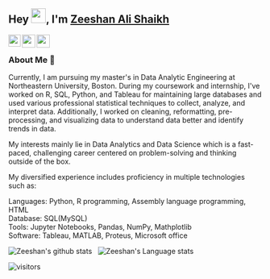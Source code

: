 ## Hey <img src="https://github.com/TheDudeThatCode/TheDudeThatCode/blob/master/Assets/Hi.gif" width="29px">, I'm [Zeeshan Ali Shaikh](https://www.linkedin.com/in/zeeshan980/) 
<!--
**isupersky/isupersky** is a ✨ _special_ ✨ repository because its `README.md` (this file) appears on your GitHub profile.

Here are some ideas to get you started:

- 🔭 I’m currently working on ...
- 🌱 I’m currently learning ...
- 👯 I’m looking to collaborate on ...
- 🤔 I’m looking for help with ...
- 💬 Ask me about ...
- 📫 How to reach me: ...
- 😄 Pronouns: ...
- ⚡ Fun fact: ...
-->


<a href="https://www.linkedin.com/in/aakash9868sinha/">
  <img align="left" width="24px" src="https://cdn.jsdelivr.net/npm/simple-icons@v3/icons/linkedin.svg"  />
</a>
<a href="mailto:mailtoshaikh.zee@northeastern.com">
  <img align="left" width="26px" src="https://cdn.jsdelivr.net/npm/simple-icons@v3/icons/gmail.svg" />
</a>
<a href="https://isupersky.medium.com/">
  <img align="left" width="26px" src="https://cdn.jsdelivr.net/npm/simple-icons@v3/icons/medium.svg" />
</a>

<br />

### About Me 🚀
Currently, I am pursuing my master's in Data Analytic Engineering at Northeastern University, Boston. During my coursework and internship, I've worked on R, SQL, Python, and Tableau for maintaining large databases and used various professional statistical techniques to collect, analyze, and interpret data. Additionally, I worked on cleaning, reformatting, pre-processing, and visualizing data to understand data better and identify trends in data.<p>

My interests mainly lie in Data Analytics and Data Science which is a fast-paced, challenging career centered on problem-solving and thinking outside of the box.<p>

My diversified experience includes proficiency in multiple technologies such as:<br/>

Languages: Python, R programming, Assembly language programming, HTML<br/>
Database: SQL(MySQL)<br/>
Tools: Jupyter Notebooks, Pandas, NumPy, Mathplotlib<br/>
Software: Tableau, MATLAB, Proteus, Microsoft office<br/>



![Zeeshan's github stats](https://github-readme-stats.vercel.app/api?username=isupersky&show_icons=true&hide_border=true)&nbsp;&nbsp;
![Zeeshan's Language stats](https://github-readme-stats-eight-theta.vercel.app/api/top-langs/?username=isupersky&layout=compact&langs_count=8&hide_border=true)
<br />


![visitors](https://visitor-badge.laobi.icu/badge?page_id=isupersky.isupersky)

